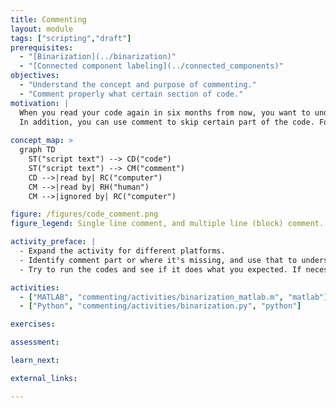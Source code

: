 ```yaml
---
title: Commenting
layout: module
tags: ["scripting","draft"]
prerequisites:
  - "[Binarization](../binarization)"
  - "[Connected component labeling](../connected_components)"
objectives:
  - "Understand the concept and purpose of commenting."
  - "Comment properly what certain section of code."
motivation: |
  When you read your code again in six months from now, you want to understand what your code does, and why. Also if you would pass your code to another person, for them to use, modify, and/or extend it. For this, you can add **comments** to your code, i.e. text which can be read by human, and is ignored by computer when it executes your code.
  In addition, you can use comment to skip certain part of the code. For example, when you wrote testing code and later no longer need those.
  
concept_map: >
  graph TD
    ST("script text") --> CD("code")
    ST("script text") --> CM("comment")
    CD -->|read by| RC("computer")
    CM -->|read by| RH("human")
    CM -->|ignored by| RC("computer")

figure: /figures/code_comment.png
figure_legend: Single line comment, and multiple line (block) comment.

activity_preface: |
  - Expand the activity for different platforms.
  - Identify comment part or where it's missing, and use that to understand the code.
  - Try to run the codes and see if it does what you expected. If necessary, add proper comment to further explain what certain part of code does.

activities:
  - ["MATLAB", "commenting/activities/binarization_matlab.m", "matlab"]
  - ["Python", "commenting/activities/binarization.py", "python"]

exercises:

assessment:

learn_next:

external_links:

---
```

